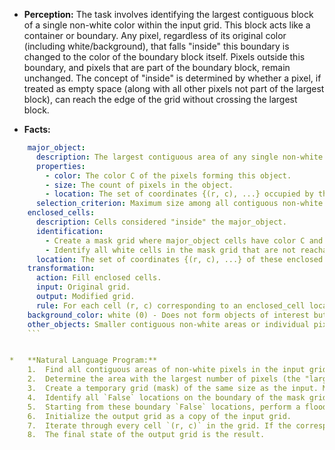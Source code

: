 *   **Perception:** The task involves identifying the largest contiguous block of a single non-white color within the input grid. This block acts like a container or boundary. Any pixel, regardless of its original color (including white/background), that falls "inside" this boundary is changed to the color of the boundary block itself. Pixels outside this boundary, and pixels that are part of the boundary block, remain unchanged. The concept of "inside" is determined by whether a pixel, if treated as empty space (along with all other pixels not part of the largest block), can reach the edge of the grid without crossing the largest block.

*   **Facts:**
    
```yaml
    major_object:
      description: The largest contiguous area of any single non-white color.
      properties:
        - color: The color C of the pixels forming this object.
        - size: The count of pixels in the object.
        - location: The set of coordinates {(r, c), ...} occupied by the object.
      selection_criterion: Maximum size among all contiguous non-white objects.
    enclosed_cells:
      description: Cells considered "inside" the major_object.
      identification:
        - Create a mask grid where major_object cells have color C and all others are white (0).
        - Identify all white cells in the mask grid that are not reachable from the grid boundary by traversing only white cells.
      location: The set of coordinates {(r, c), ...} of these enclosed cells.
    transformation:
      action: Fill enclosed cells.
      input: Original grid.
      output: Modified grid.
      rule: For each cell (r, c) corresponding to an enclosed_cell location, set its color to C in the output grid. All other cells retain their original color from the input grid.
    background_color: white (0) - Does not form objects of interest but can be part of the enclosed region.
    other_objects: Smaller contiguous non-white areas or individual pixels not part of the major object. They are treated as background when determining enclosure, and their color might be overwritten if they fall within the enclosed region.
    ```


*   **Natural Language Program:**
    1.  Find all contiguous areas of non-white pixels in the input grid.
    2.  Determine the area with the largest number of pixels (the "largest object"). Record its color, `C`.
    3.  Create a temporary grid (mask) of the same size as the input. Mark the locations of the largest object's pixels with `True` and all other locations with `False`.
    4.  Identify all `False` locations on the boundary of the mask grid.
    5.  Starting from these boundary `False` locations, perform a flood fill or breadth-first search to find all reachable `False` locations by moving only through adjacent `False` locations (horizontally and vertically). Mark these as "externally reachable".
    6.  Initialize the output grid as a copy of the input grid.
    7.  Iterate through every cell `(r, c)` in the grid. If the corresponding location `(r, c)` in the mask is `False` AND it was *not* marked as "externally reachable" in step 5, change the color of the cell `(r, c)` in the output grid to `C`.
    8.  The final state of the output grid is the result.